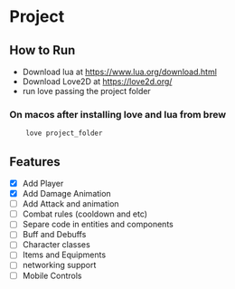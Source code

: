 # Project

## How to Run

- Download lua at <https://www.lua.org/download.html>
- Download Love2D at <https://love2d.org/>
- run love passing the project folder

### On macos after installing love and lua from brew

``` bash
    love project_folder
```

## Features

- [x] Add Player
- [x] Add Damage Animation
- [ ] Add Attack and animation
- [ ] Combat rules (cooldown and etc)
- [ ] Separe code in entities and components
- [ ] Buff and Debuffs
- [ ] Character classes
- [ ] Items and Equipments
- [ ] networking support
- [ ] Mobile Controls
